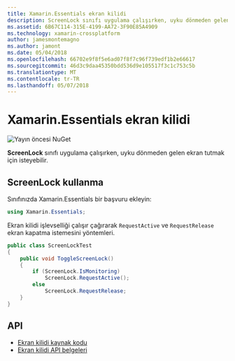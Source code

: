 ```yaml
---
title: Xamarin.Essentials ekran kilidi
description: ScreenLock sınıfı uygulama çalışırken, uyku dönmeden gelen ekran tutmak isteyebilirsiniz.
ms.assetid: 6B67C114-315E-4199-AA72-3F90E85A4909
ms.technology: xamarin-crossplatform
author: jamesmontemagno
ms.author: jamont
ms.date: 05/04/2018
ms.openlocfilehash: 66702e9f8f5e6ad07f8f7c96f739edf1b2e66617
ms.sourcegitcommit: 46d3c9daa45350bdd536d9e105517f3c1c753c5b
ms.translationtype: MT
ms.contentlocale: tr-TR
ms.lasthandoff: 05/07/2018
---
```

# <a name="xamarinessentials-screen-lock"></a>Xamarin.Essentials ekran kilidi

![Yayın öncesi NuGet](~/media/shared/pre-release.png)

**ScreenLock** sınıfı uygulama çalışırken, uyku dönmeden gelen ekran tutmak için isteyebilir.

## <a name="using-screenlock"></a>ScreenLock kullanma

Sınıfınızda Xamarin.Essentials bir başvuru ekleyin:

```csharp
using Xamarin.Essentials;
```

Ekran kilidi işlevselliği çalışır çağırarak `RequestActive` ve `RequestRelease` ekran kapatma istemesini yöntemleri.

```csharp
public class ScreenLockTest
{
    public void ToggleScreenLock()
    {
        if (ScreenLock.IsMonitoring)
            ScreenLock.RequestActive();
        else
            ScreenLock.RequestRelease;
    }
}
```

## <a name="api"></a>API

- [Ekran kilidi kaynak kodu](https://github.com/xamarin/Essentials/tree/master/Essentials/ScreenLock)
- [Ekran kilidi API belgeleri](xref:Xamarin.Essentials.ScreenLock)
